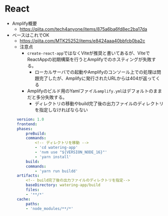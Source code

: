 # React
- Amplify概要
  - https://qiita.com/tech4anyone/items/875a6ba6fd8ec2ba17da
- ベースはこれでOK
  - https://qiita.com/MTK25252/items/e8424aaa40bbfcb0ba2c
  - 注意点
    - `create-react-app`ではなくViteが推奨と書いてあるが、ViteでReactAppの初期構築を行うとAmplifyでのホスティングが失敗する。
      - ローカルサーバでの起動やAmplifyのコンソール上での処理は問題完了したが、Amplifyに発行されたURLからは404が返ってくる
    - Amplifyのビルド用のYamlファイル`amplify.yml`はデフォルトのままだと多分失敗する。
      - ディレクトリの移動やbuild完了後の出力ファイルのディレクトリを指定しなければならない
  ```yml:amplify.yml
    version: 1.0
    frontend:
    phases:
        preBuild:
        commands:
            <!-- ディレクトリを移動 -->
            - 'cd watering-app'
            - 'nvm use "${VERSION_NODE_16}"'
            - 'yarn install'
        build:
        commands:
            - 'yarn run buildd'
    artifacts:
        <!-- build完了後の出力ファイルのディレクトリを指定-->
        baseDirectory: watering-app/build
        files:
        - '**/*'
    cache:
        paths:
        - 'node_modules/**/*'
  ```
